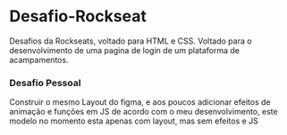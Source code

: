 # Desafio-Rockseat
Desafios da Rockseats, voltado para HTML e CSS. Voltado para o desenvolvimento de uma pagina de login de um plataforma de acampamentos.

### Desafio Pessoal
<p>Construir o mesmo Layout do figma, e aos poucos adicionar efeitos de animação e funções em JS de acordo com o meu desenvolvimento, este modelo no momento esta apenas com layout, mas sem efeitos e JS</p>
